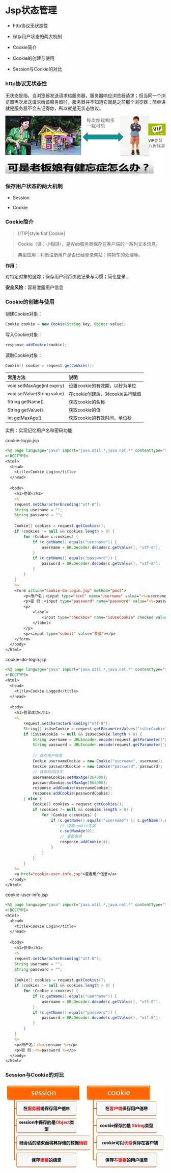 # Jsp状态管理

* http协议无状态性

* 保存用户状态的两大机制

* Cookie简介

* Cookie的创建与使用

* Session与Cookie的对比

### http协议无状态性

无状态是指，当浏览器发送请求给服务器，服务器响应浏览器请求；但当同一个浏览器再次发送请求给该服务器时，服务器并不知道它就是之前那个浏览器；简单讲就是服务器不会去记得你，所以就是无状态协议。

![http-no-state-example](img/http-no-state-example.jpg)

### 保存用户状态的两大机制

* Session

* Cookie

### Cookie简介

> [!TIP|style:flat|Cookie]

> Cookie（译：小甜饼），是Web服务器保存在客户端的一系列文本信息。

> 典型应用：判断注册用户是否已经登录网站；购物车的处理等。

**作用**：

对特定对象的追踪；保存用户网页浏览记录与习惯；简化登录...

**安全风险**：容易泄露用户信息

### Cookie的创建与使用

创建Cookie对象：

```java
Cookie cookie = new Cookie(String key, Object value);
```

写入Cookie对象：

```java
response.addCookie(cookie);
```

读取Cookie对象：

```java
Cookie[] cookie = request.getCookies();
```

|常用方法|说明|
|:--|:--|
|void setMaxAge(int expiry)|设置cookie的有效期，以秒为单位|
|void setValue(String value)|在cookie创建后，对cookie进行赋值|
|String getName()|获取cookie的名称|
|String getValue()|获取cookie的值|
|int getMaxAge()|获取cookie的有效时间，单位秒|

实例：实现记忆用户名和密码功能

cookie-login.jsp

```jsp
<%@ page language="java" import="java.util.*,java.net.*" contentType="text/html; charset=utf-8"%>
<!DOCTYPE>
<html>
  <head>    
    <title>Cookie Login</title>
  </head>
  
  <body>
    <h1>登录</h1>
    <%
    request.setCharacterEncoding("utf-8");
    String username = "";
    String password = "";
    
    Cookie[] cookies = request.getCookies();
	if (cookies != null && cookies.length > 0) {
		for (Cookie c:cookies) {
			if (c.getName().equals("username")) {
				username = URLDecoder.decode(c.getValue(), "utf-8");
			}
			if (c.getName().equals("password")) {
				password = URLDecoder.decode(c.getValue(), "utf-8");
			}
		}
	}
    %>
    <form action="cookie-do-login.jsp" method="post">
	    <p>用户名：<input type="text" name="username" value="<%=username %>"></p>
	    <p>密 码：<input type="password" name="password" value="<%=password %>"></p>
	    <p>
	    	<label>
	    		<input type="checkbox" name="isUseCookie" checked value="1"> 十天内保存登录状态
	    	</label>
	    </p>
	    <p><input type="submit" value="登录"></p>
    </form>
  </body>
</html>
```

cookie-do-login.jsp

```jsp
<%@ page language="java" import="java.util.*,java.net.*" contentType="text/html; charset=utf-8"%>
<!DOCTYPE>
<html>
  <head>    
    <title>Cookie Logged</title>
  </head>
  
  <body>
    <h1>登录成功</h1>
    <%
		request.setCharacterEncoding("utf-8");  	
    	String[] isUseCookie = request.getParameterValues("isUseCookie");
    	if (isUseCookie != null && isUseCookie.length > 0) {
    		String username = URLEncoder.encode(request.getParameter("username"), "utf-8");
    		String password = URLEncoder.encode(request.getParameter("password"), "utf-8");
    		
    		// 保存用户信息
    		Cookie usernameCookie = new Cookie("username", username);
    		Cookie passwordCookie = new Cookie("password", password);
    		// 保存时间10天
    		usernameCookie.setMaxAge(864000);
    		passwordCookie.setMaxAge(864000);
    		response.addCookie(usernameCookie);
    		response.addCookie(passwordCookie);
    	} else {
    		Cookie[] cookies = request.getCookies();
    		if (cookies != null && cookies.length > 0) {
    			for (Cookie c:cookies) {
    				if (c.getName().equals("username") || c.getName().equals("password")) {
    					// 设置cookie失效
    					c.setMaxAge(0);
    					// 重新保存
    					response.addCookie(c);
    				}
    			}
    		}
    	}
    %>
    <a href="cookie-user-info.jsp">查看用户信息</a>
  </body>
</html>
```

cookie-user-info.jsp

```jsp
<%@ page language="java" import="java.util.*,java.net.*" contentType="text/html; charset=utf-8"%>
<!DOCTYPE>
<html>
  <head>    
    <title>Cookie Login</title>
  </head>
  
  <body>
    <h1>登录</h1>
    <%
    request.setCharacterEncoding("utf-8");
    String username = "";
    String password = "";
    
    Cookie[] cookies = request.getCookies();
	if (cookies != null && cookies.length > 0) {
		for (Cookie c:cookies) {
			if (c.getName().equals("username")) {
				username = URLDecoder.decode(c.getValue(), "utf-8");
			}
			if (c.getName().equals("password")) {
				password = URLDecoder.decode(c.getValue(), "utf-8");
			}
		}
	}
    %>
    <p>用户名：<%=username %></p>
    <p>密 码：<%=password %></p>
  </body>
</html>
```

### Session与Cookie的对比

![session-vs-cookie](img/session-vs-cookie.jpg)